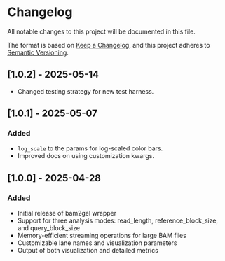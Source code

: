 # Changelog

All notable changes to this project will be documented in this file.

The format is based on [Keep a Changelog](https://keepachangelog.com/en/1.0.0/),
and this project adheres to [Semantic Versioning](https://semver.org/spec/v2.0.0.html).

## [1.0.2] - 2025-05-14
  - Changed testing strategy for new test harness.

## [1.0.1] - 2025-05-07

### Added
 - `log_scale` to the params for log-scaled color bars.
 - Improved docs on using customization kwargs.

## [1.0.0] - 2025-04-28

### Added
- Initial release of bam2gel wrapper
- Support for three analysis modes: read_length, reference_block_size, and query_block_size
- Memory-efficient streaming operations for large BAM files
- Customizable lane names and visualization parameters
- Output of both visualization and detailed metrics 